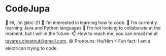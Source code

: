 # CodeJupa
👋 Hi, I’m @trc-21
👀 I’m interested in learning how to code.
🌱 I’m currently learning Java and Python languages
💞️ I’m not looking to collaborate at the moment, but I will in the future.
📫 How to reach me, you can email me at tavares.chestnut@gmail.com.
😄 Pronouns: He/Him
⚡ Fun fact: I am a electrican trying to code.
